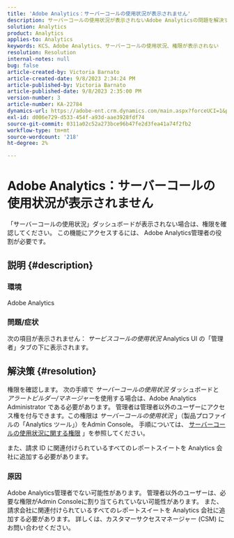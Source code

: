 ```yaml
---
title: 'Adobe Analytics：サーバーコールの使用状況が表示されません'
description: サーバーコールの使用状況が表示されないAdobe Analyticsの問題を解決する方法を説明します。 権限を確認します。
solution: Analytics
product: Analytics
applies-to: Analytics
keywords: KCS、Adobe Analytics、サーバーコールの使用状況、権限が表示されない
resolution: Resolution
internal-notes: null
bug: false
article-created-by: Victoria Barnato
article-created-date: 9/8/2023 2:34:24 PM
article-published-by: Victoria Barnato
article-published-date: 9/8/2023 2:35:00 PM
version-number: 3
article-number: KA-22784
dynamics-url: https://adobe-ent.crm.dynamics.com/main.aspx?forceUCI=1&pagetype=entityrecord&etn=knowledgearticle&id=4532a7c9-544e-ee11-be6e-6045bd006c82
exl-id: d006e729-d533-454f-a93d-aae3928fdf74
source-git-commit: 0311a02c52a273bce96b47fe2d3fea41a74f2fb2
workflow-type: tm+mt
source-wordcount: '218'
ht-degree: 2%

---
```


# Adobe Analytics：サーバーコールの使用状況が表示されません


「サーバーコールの使用状況」ダッシュボードが表示されない場合は、権限を確認してください。 この機能にアクセスするには、 Adobe Analytics管理者の役割が必要です。

## 説明 {#description}


### 環境

Adobe Analytics

### 問題/症状

次の項目が表示されません： *サービスコールの使用状況* Analytics UI の「管理者」タブの下に表示されます。


## 解決策 {#resolution}


権限を確認します。 次の手順で *サーバーコールの使用状況* ダッシュボードと *アラートビルダー/マネージャー*&#x200B;を使用する場合は、Adobe Analytics Administrator である必要があります。 管理者は管理者以外のユーザーにアクセス権を付与できます。この権限は *サーバーコールの使用状況* 」（製品プロファイルの「Analytics ツール」）をAdmin Console。 手順については、 [サーバーコールの使用状況に関する権限](https://experienceleague.adobe.com/docs/analytics/admin/admin-tools/server-call-usage/overage-overview.html?lang=en#section_FCC58EB635954A32990D4E67B52B4369) 」を参照してください。

また、請求 ID に関連付けられているすべてのレポートスイートを Analytics 会社に追加する必要があります。

### 原因

Adobe Analytics管理者でない可能性があります。 管理者以外のユーザーは、必要な権限がAdmin Consoleに割り当てられていない可能性があります。 また、請求会社に関連付けられているすべてのレポートスイートを Analytics 会社に追加する必要があります。 詳しくは、カスタマーサクセスマネージャー (CSM) にお問い合わせください。
